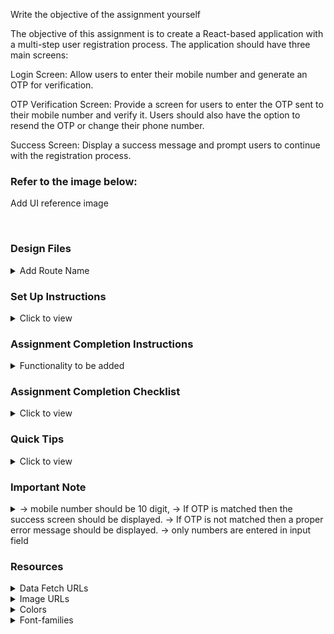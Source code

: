 Write the objective of the assignment yourself

The objective of this assignment is to create a React-based application with a multi-step user registration process. The application should have three main screens:

Login Screen: Allow users to enter their mobile number and generate an OTP for verification.

OTP Verification Screen: Provide a screen for users to enter the OTP sent to their mobile number and verify it. Users should also have the option to resend the OTP or change their phone number.

Success Screen: Display a success message and prompt users to continue with the registration process.


### Refer to the image below:

Add UI reference image 

<div style="text-align: center;">
     <!-- <img src="https://res.cloudinary.com/dpvr2hwtj/image/upload/v1695722525/pro_cxeinp.png" alt="ui"> -->
     <!-- <img src="https://res.cloudinary.com/dpvr2hwtj/image/upload/v1695722652/pro2_h5ifwl.png" alt="ui"> -->
     <!-- <img src="https://res.cloudinary.com/dpvr2hwtj/image/upload/v1695722653/pro3_yvy1f2.png" alt="ui"> -->
</div>
<br/>

### Design Files

<details>
<summary>Add Route Name</summary>
<br/>
Add the design files according 
     
->https://www.figma.com/file/NW3SHq44yjrP0m54WL8Nwo/Login_dev?node-id=0%3A1

<!-- - [Extra Small (Size < 576px) and Small (Size >= 576px)](remove this text and add the image URL here)
- [Medium (Size >= 768px), Large (Size >= 992px) and Extra Large (Size >= 1200px)](remove this text and add the image URL here) -->

</details>

### Set Up Instructions

<details>
<summary>Click to view</summary>

- Download dependencies by running `npm install`
- Start up the app using `npm start`

</details>

### Assignment Completion Instructions

<details>
<summary>Functionality to be added</summary>
<br/>

The app must have the following functionalities:

The app must have the following functionalities:

Login Screen:

> Users should be able to enter their mobile number.
> Users should be able to generate an OTP.
> Input validation should ensure the mobile number is 10 digits and contains only numbers.
> Upon successful input, users should be redirected to the OTP Verification Screen.
> Display an error message if mobile number input is invalid.

OTP Verification Screen:

> Users should be able to enter the OTP received on their mobile.
> OTP verification should be performed, and users should be redirected to the Success Screen upon successful verification.
> Users should have the option to resend the OTP.
> Display an error message if the entered OTP is invalid.

Success Screen:

> Display a success message upon successful login or OTP verification.
> Provide a button to continue to the next step in the registration process.


</details>

### Assignment Completion Checklist

<details>
<summary>Click to view</summary>

- **Along with the below points, add your checklist specific to the assignment**

- Read the instructions given in the assignment carefully and list down the **Assignment Completion Checklist** for the assignment and start working on it
- Basic validations for fields (i.e. mobile number should be 10 digit, only of numbers).
- If OTP is matched then the success screen should be displayed.
- If OTP is not matched then a proper error message should be displayed.
- All kinds of validations to stop users from filling garbage values in the fields. 
- The completion Checklist includes the below-mentioned points
  - I have completed all the functionalities asked in the assignment
  - I have used only the resources (Frameworks, Design files, APIs, third-party packages) mentioned in the assignment
  - I have modified the README.md file based on my assignment instructions
  - I have completed the assignment **ON TIME**

- **Note:**
  - Ensure that you have marked all the checklist points in your completion checklist before submitting the assignment
  </details>

### Quick Tips

<details>
<summary>Click to view</summary>
<br>

- third-party packages list
    -react-router-dom
    -react 
</details>

### Important Note

<details>
<summary>
     -> mobile number should be 10 digit,
     -> If OTP is matched then the success screen should be displayed.
     -> If OTP is not matched then a proper error message should be displayed.
     -> only numbers are entered in input field 
</summary>
<br/>


</details>

### Resources

<details>
<summary>Data Fetch URLs</summary>
<br/>

- No data fetch required for this assignment.

</details>

<details>
<summary>Image URLs</summary>
<br/>

- https://res.cloudinary.com/dpvr2hwtj/image/upload/v1695660613/Artboard_1_uwtqsw.png
- https://res.cloudinary.com/dpvr2hwtj/image/upload/v1695657966/undraw_confirmed_81ex_ebpdb9.png
- https://res.cloudinary.com/dpvr2hwtj/image/upload/v1695655478/image_1_a7exch.png
- https://res.cloudinary.com/dpvr2hwtj/image/upload/v1695654202/AK_logo_da3kd6.png

</details>

<details>
<summary>Colors</summary>
<br/>

Add the text and background colours to be used in the assignment yourself.

<!-- <div style="background-color: #3b82f6; width: 150px; padding: 10px; color: white">Hex: #3b82f6</div> -->

</details>

<details>
<summary>Font-families</summary>

- Add the font-families to be used in the assignment yourself.

</details>
